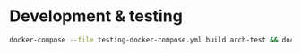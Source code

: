 # Development & testing

```bash
docker-compose --file testing-docker-compose.yml build arch-test && docker-compose --file testing-docker-compose.yml run --rm --name arch-test-dev --entrypoint /bin/zsh arch-test
```
